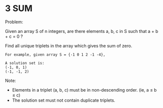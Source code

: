 # 3 SUM

Problem: 

Given an array S of n integers, are there elements a, b, c in S such that 
a + b + c = 0 ?

Find all unique triplets in the array which gives the sum of zero.

    For example, given array S = {-1 0 1 2 -1 -4},

    A solution set is:
    (-1, 0, 1)
    (-1, -1, 2)

Note:
- Elements in a triplet (a, b, c) must be in non-descending order. (ie, a ≤ b ≤ c)
- The solution set must not contain duplicate triplets.